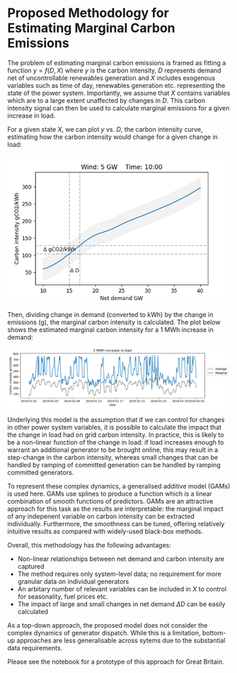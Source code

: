 # Proposed Methodology for Estimating Marginal Carbon Emissions 

The problem of estimating marginal carbon emissions is framed as fitting a function $y = f(D, X)$ where $y$ is the carbon intensity, $D$ represents demand net of uncontrollable renewables generation and $X$ includes exogenous variables such as time of day, renewables generation etc. representing the state of the power system. Importantly, we assume that $X$ contains variables which are to a large extent unaffected by changes in $D$. This carbon intensity signal can then be used to calculate marginal emissions for a given increase in load.

For a given state $X$, we can plot $y$ vs. $D$, the carbon intensity curve, estimating how the carbon intensity would change for a given change in load: 

![Carbon intensity curve](https://raw.githubusercontent.com/pwdemars/marginal_carbon_intensity/main/img/example_curve.png)

Then, dividing change in demand (converted to kWh) by the change in emissions (g), the marginal carbon intensity is calculated. The plot below shows the estimated marginal carbon intensity for a 1 MWh increase in demand:

![Marginal carbon intensity time series](https://raw.githubusercontent.com/pwdemars/marginal_carbon_intensity/main/img/marginal_carbon_intensity.png)

Underlying this model is the assumption that if we can control for changes in other power system variables, it is possible to calculate the impact that the change in load had on grid carbon intensity. In practice, this is likely to be a non-linear function of the change in load: if load increases enough to warrant an additional generator to be brought online, this may result in a step-change in the carbon intensity, whereas small changes that can be handled by ramping of committed generation can be handled by ramping committed generators. 

To represent these complex dynamics, a generalised additive model (GAMs) is used here. GAMs use splines to produce a function which is a linear combination of smooth functions of predictors. GAMs are an attractive approach for this task as the results are interpretable: the marginal impact of any indepenent variable on carbon intensity can be extracted individually. Furthermore, the smoothness can be tuned, offering relatively intuitive results as compared with widely-used black-box methods. 

Overall, this methodology has the following advantages: 

- Non-linear relationships between net demand and carbon intensity are captured
- The method requires only system-level data; no requirement for more granular data on individual generators
- An arbitary number of relevant variables can be included in $X$ to control for seasonality, fuel prices etc.
- The impact of large and small changes in net demand $\Delta D$ can be easily calculated

As a top-down approach, the proposed model does not consider the complex dynamics of generator dispatch. While this is a limitation, bottom-up approaches are less generalisable across sytems due to the substantial data requirements. 

Please see the notebook for a prototype of this approach for Great Britain.

